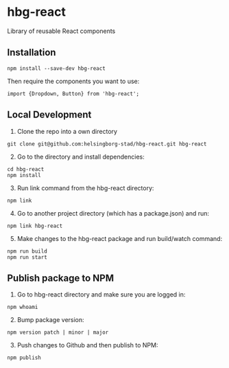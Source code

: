 # hbg-react
Library of reusable React components

## Installation
```
npm install --save-dev hbg-react
```

Then require the components you want to use:
```
import {Dropdown, Button} from 'hbg-react';
```

## Local Development
1. Clone the repo into a own directory
```
git clone git@github.com:helsingborg-stad/hbg-react.git hbg-react
```
2. Go to the directory and install dependencies:
```
cd hbg-react
npm install
```
3. Run link command from the hbg-react directory:
```
npm link
```
4. Go to another project directory (which has a package.json) and run:
```
npm link hbg-react
```
5. Make changes to the hbg-react package and run build/watch command:
```
npm run build
npm run start
```
## Publish package to NPM
1. Go to hbg-react directory and make sure you are logged in:
```
npm whoami
```
2. Bump package version: 
```
npm version patch | minor | major
```
3. Push changes to Github and then publish to NPM:
```
npm publish
```
